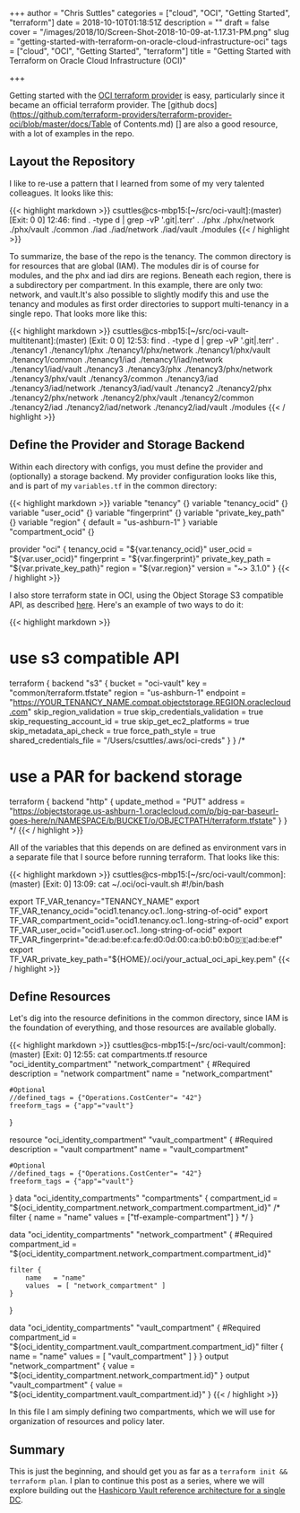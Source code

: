 +++
author = "Chris Suttles"
categories = ["cloud", "OCI", "Getting Started", "terraform"]
date = 2018-10-10T01:18:51Z
description = ""
draft = false
cover = "/images/2018/10/Screen-Shot-2018-10-09-at-1.17.31-PM.png"
slug = "getting-started-with-terraform-on-oracle-cloud-infrastructure-oci"
tags = ["cloud", "OCI", "Getting Started", "terraform"]
title = "Getting Started with Terraform on Oracle Cloud Infrastructure (OCI)"

+++


Getting started with the [OCI terraform provider](https://www.terraform.io/docs/providers/oci/index.html) is easy, particularly since it became an official terraform provider. The [github docs](https://github.com/terraform-providers/terraform-provider-oci/blob/master/docs/Table of Contents.md) [] are also a good resource, with a lot of examples in the repo.

## Layout the Repository

I like to re-use a pattern that I learned from some of my very talented colleagues. It looks like this:

{{< highlight markdown >}}
csuttles@cs-mbp15:[~/src/oci-vault]:(master)
[Exit: 0 0] 12:46: find . -type d | grep -vP '.git|.terr'
.
./phx
./phx/network
./phx/vault
./common
./iad
./iad/network
./iad/vault
./modules
{{< / highlight >}}

To summarize, the base of the repo is the tenancy. The common directory is for resources that are global (IAM). The modules dir is of course for modules, and the phx and iad dirs are regions. Beneath each region, there is a subdirectory per compartment. In this example, there are only two: network, and vault.It's also possible to slightly modify this and use the tenancy and modules as first order directories to support multi-tenancy in a single repo. That looks more like this:

{{< highlight markdown >}}
csuttles@cs-mbp15:[~/src/oci-vault-multitenant]:(master)
[Exit: 0 0] 12:53: find . -type d | grep -vP '.git|.terr'
.
./tenancy1
./tenancy1/phx
./tenancy1/phx/network
./tenancy1/phx/vault
./tenancy1/common
./tenancy1/iad
./tenancy1/iad/network
./tenancy1/iad/vault
./tenancy3
./tenancy3/phx
./tenancy3/phx/network
./tenancy3/phx/vault
./tenancy3/common
./tenancy3/iad
./tenancy3/iad/network
./tenancy3/iad/vault
./tenancy2
./tenancy2/phx
./tenancy2/phx/network
./tenancy2/phx/vault
./tenancy2/common
./tenancy2/iad
./tenancy2/iad/network
./tenancy2/iad/vault
./modules
{{< / highlight >}}

## Define the Provider and Storage Backend

Within each directory with configs, you must define the provider and (optionally) a storage backend. My provider configuration looks like this, and is part of my `variables.tf` in the common directory:

{{< highlight markdown >}}
variable "tenancy" {}
variable "tenancy_ocid" {}
variable "user_ocid" {}
variable "fingerprint" {}
variable "private_key_path" {}
variable "region" {
default = "us-ashburn-1"
}
variable "compartment_ocid" {}

provider "oci" {
tenancy_ocid = "${var.tenancy_ocid}"
user_ocid = "${var.user_ocid}"
fingerprint = "${var.fingerprint}"
private_key_path = "${var.private_key_path}"
region = "${var.region}"
version = "~> 3.1.0"
}
{{< / highlight >}}

I also store terraform state in OCI, using the Object Storage S3 compatible API, as described [here](https://medium.com/oracledevs/storing-terraform-remote-state-to-oracle-cloud-infrastructure-object-storage-b32fe7402781). Here's an example of two ways to do it:

{{< highlight markdown >}}
# use s3 compatible API
terraform {
backend "s3" {
bucket   = "oci-vault"
key      = "common/terraform.tfstate"
region   = "us-ashburn-1"
endpoint = "https://YOUR_TENANCY_NAME.compat.objectstorage.REGION.oraclecloud.com"
skip_region_validation      = true
skip_credentials_validation = true
skip_requesting_account_id  = true
skip_get_ec2_platforms      = true
skip_metadata_api_check     = true
force_path_style            = true
shared_credentials_file     = "/Users/csuttles/.aws/oci-creds"
}
}
/*
# use a PAR for backend storage
terraform {
backend "http" {
update_method = "PUT"
address       = "https://objectstorage.us-ashburn-1.oraclecloud.com/p/big-par-baseurl-goes-here/n/NAMESPACE/b/BUCKET/o/OBJECTPATH/terraform.tfstate"
}
}
*/
{{< / highlight >}}

All of the variables that this depends on are defined as environment vars in a separate file that I source before running terraform. That looks like this:

{{< highlight markdown >}}
csuttles@cs-mbp15:[~/src/oci-vault/common]:(master)
[Exit: 0] 13:09: cat ~/.oci/oci-vault.sh
#!/bin/bash

export TF_VAR_tenancy="TENANCY_NAME"
export TF_VAR_tenancy_ocid="ocid1.tenancy.oc1..long-string-of-ocid"
export TF_VAR_compartment_ocid="ocid1.tenancy.oc1..long-string-of-ocid"
export TF_VAR_user_ocid="ocid1.user.oc1..long-string-of-ocid"
export TF_VAR_fingerprint="de:ad:be:ef:ca:fe:d0:0d:00:ca:b0:b0:b0:de:ad:be:ef"
export TF_VAR_private_key_path="${HOME}/.oci/your_actual_oci_api_key.pem"
{{< / highlight >}}

## Define Resources

Let's dig into the resource definitions in the common directory, since IAM is the foundation of everything, and those resources are available globally.

{{< highlight markdown >}}
csuttles@cs-mbp15:[~/src/oci-vault/common]:(master)
[Exit: 0] 12:55: cat compartments.tf
resource "oci_identity_compartment" "network_compartment" {
    #Required
    description = "network compartment"
    name = "network_compartment"

    #Optional
    //defined_tags = {"Operations.CostCenter"= "42"}
    freeform_tags = {"app"="vault"}
}

resource "oci_identity_compartment" "vault_compartment" {
    #Required
    description = "vault compartment"
    name = "vault_compartment"

    #Optional
    //defined_tags = {"Operations.CostCenter"= "42"}
    freeform_tags = {"app"="vault"}
}
data "oci_identity_compartments" "compartments" {
  compartment_id = "${oci_identity_compartment.network_compartment.compartment_id}"
/*
  filter {
    name   = "name"
    values = ["tf-example-compartment"]
  }
*/
}

data "oci_identity_compartments" "network_compartment" {
    #Required
    compartment_id = "${oci_identity_compartment.network_compartment.compartment_id}"

    filter {
        name   = "name"
        values  = [ "network_compartment" ]
    }
}

data "oci_identity_compartments" "vault_compartment" {
    #Required
    compartment_id = "${oci_identity_compartment.vault_compartment.compartment_id}"
    filter {
        name   = "name"
        values  = [ "vault_compartment" ]
    }
}
output "network_compartment" {
  value = "${oci_identity_compartment.network_compartment.id}"
}
output "vault_compartment" {
  value = "${oci_identity_compartment.vault_compartment.id}"
}
{{< / highlight >}}

In this file I am simply defining two compartments, which we will use for organization of resources and policy later.

## Summary

This is just the beginning, and should get you as far as a `terraform init && terraform plan`. I plan to continue this post as a series, where we will explore building out the [Hashicorp Vault reference architecture for a single DC](https://www.vaultproject.io/guides/operations/reference-architecture.html#one-dc).

